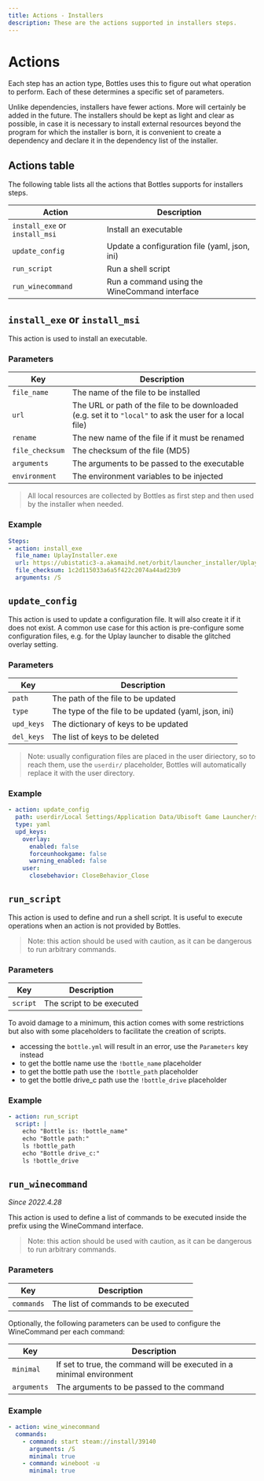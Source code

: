 ```yaml
---
title: Actions - Installers
description: These are the actions supported in installers steps.
---
```


# Actions
Each step has an action type, Bottles uses this to figure out what operation to 
perform. Each of these determines a specific set of parameters.

Unlike dependencies, installers have fewer actions. More will certainly be 
added in the future. The installers should be kept as light and clear as 
possible, in case it is necessary to install external resources beyond the 
program for which the installer is born, it is convenient to create a 
dependency and declare it in the dependency list of the installer.

## Actions table
The following table lists all the actions that Bottles supports for
installers steps.

| Action | Description |
| ------ | ----------- |
| `install_exe` or `install_msi` | Install an executable |
| `update_config` | Update a configuration file (yaml, json, ini) |
| `run_script` | Run a shell script |
| `run_winecommand` | Run a command using the WineCommand interface |

## `install_exe` or `install_msi`
This action is used to install an executable.

### Parameters

| Key | Description |
| --- | ----------- |
| `file_name` | The name of the file to be installed |
| `url` | The URL or path of the file to be downloaded (e.g. set it to `"local"` to ask the user for a local file) |
| `rename` | The new name of the file if it must be renamed |
| `file_checksum` | The checksum of the file (MD5) |
| `arguments` | The arguments to be passed to the executable |
| `environment` | The environment variables to be injected |

> All local resources are collected by Bottles as first step and then
> used by the installer when needed.

### Example
```yaml
Steps:
- action: install_exe
  file_name: UplayInstaller.exe
  url: https://ubistatic3-a.akamaihd.net/orbit/launcher_installer/UplayInstaller.exe
  file_checksum: 1c2d115033a6a5f422c2074a44ad23b9
  arguments: /S
```

## `update_config`
This action is used to update a configuration file. It will also create it
if it does not exist. A common use case for this action is pre-configure
some configuration files, e.g. for the Uplay launcher to disable the glitched
overlay setting.

### Parameters

| Key | Description |
| --- | ----------- |
| `path` | The path of the file to be updated |
| `type` | The type of the file to be updated (yaml, json, ini) |
| `upd_keys` | The dictionary of keys to be updated |
| `del_keys` | The list of keys to be deleted |

> Note: usually configuration files are placed in the user diriectory, so
> to reach them, use the `userdir/` placeholder, Bottles will automatically
> replace it with the user directory.

### Example
```yaml
- action: update_config
  path: userdir/Local Settings/Application Data/Ubisoft Game Launcher/settings.yml
  type: yaml
  upd_keys: 
    overlay:
      enabled: false
      forceunhookgame: false
      warning_enabled: false
    user:
      closebehavior: CloseBehavior_Close
```

## `run_script`
This action is used to define and run a shell script. It is useful to
execute operations when an action is not provided by Bottles.

> Note: this action should be used with caution, as it can be dangerous
> to run arbitrary commands.

### Parameters

| Key | Description |
| --- | ----------- |
| `script` | The script to be executed |

To avoid damage to a minimum, this action comes with some restrictions but 
also with some placeholders to facilitate the creation of scripts.

- accessing the `bottle.yml` will result in an error, use the `Parameters`
  key instead
- to get the bottle name use the `!bottle_name` placeholder
- to get the bottle path use the `!bottle_path` placeholder
- to get the bottle drive_c path use the `!bottle_drive` placeholder

### Example
```yaml
- action: run_script
  script: |
    echo "Bottle is: !bottle_name"
    echo "Bottle path:"
    ls !bottle_path
    echo "Bottle drive_c:"
    ls !bottle_drive
```


## `run_winecommand`
*Since 2022.4.28*

This action is used to define a list of commands to be executed inside the
prefix using the WineCommand interface.

> Note: this action should be used with caution, as it can be dangerous
> to run arbitrary commands.

### Parameters

| Key | Description |
| --- | ----------- |
| `commands` | The list of commands to be executed |

Optionally, the following parameters can be used to configure the WineCommand
per each command:

| Key | Description |
| --- | ----------- |
| `minimal` | If set to true, the command will be executed in a minimal environment |
| `arguments` | The arguments to be passed to the command |

### Example
```yaml
- action: wine_winecommand
  commands:
    - command: start steam://install/39140
      arguments: /S
      minimal: true
    - command: wineboot -u
      minimal: true
```
